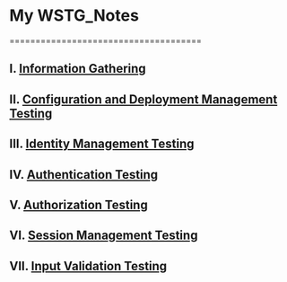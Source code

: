# My WSTG_Notes
=====================================
## I. [Information Gathering](./1-Information_gathering.md)

## II. [Configuration and Deployment Management Testing](./2-Configuration_and_Deployment_Management_Testing.md)

## III. [Identity Management Testing](./3-Identity_Management_Testing.md)

## IV. [Authentication Testing](./4-Authentication_Testing.md)

## V. [Authorization Testing](./5-Authorization_Testing.md)

## VI. [Session Management Testing](./6-Session_Management_Testing.md)

## VII. [Input Validation Testing](./7-Input_Validation_Testing)